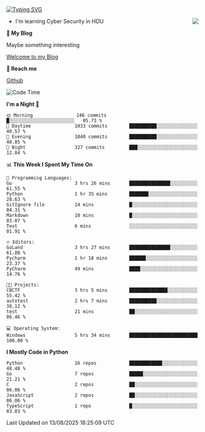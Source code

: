 [![Typing SVG](https://readme-typing-svg.herokuapp.com?font=Fira+Code&pause=1000&random=false&width=450&height=60&lines=Hello+%F0%9F%91%8B%F0%9F%8F%BB;I'm+JBNRZ)](https://git.io/typing-svg)

<a href="#">
  <img align="right" src="https://github-readme-stats.vercel.app/api?username=JBNRZ&show_icons=true&bg_color=15,f2f7fd,E0EAFC" />
</a>

- I'm learning Cyber Security in HDU

 **🌱 My Blog**

Maybe something interesting

[Welcome to my Blog](https://jbnrz.com.cn/)

 **💬 Reach me** 

[Github](https://github.com/JBNRZ)


<!--START_SECTION:waka-->
![Code Time](http://img.shields.io/badge/Code%20Time-1%2C366%20hrs%2010%20mins-blue)

**I'm a Night 🦉** 

```text
🌞 Morning                146 commits         █░░░░░░░░░░░░░░░░░░░░░░░░   05.73 % 
🌆 Daytime                1033 commits        ██████████░░░░░░░░░░░░░░░   40.57 % 
🌃 Evening                1040 commits        ██████████░░░░░░░░░░░░░░░   40.85 % 
🌙 Night                  327 commits         ███░░░░░░░░░░░░░░░░░░░░░░   12.84 % 
```


📊 **This Week I Spent My Time On** 

```text
💬 Programming Languages: 
Go                       3 hrs 26 mins       ███████████████░░░░░░░░░░   61.55 % 
Python                   1 hr 35 mins        ███████░░░░░░░░░░░░░░░░░░   28.63 % 
GitIgnore file           14 mins             █░░░░░░░░░░░░░░░░░░░░░░░░   04.31 % 
Markdown                 10 mins             █░░░░░░░░░░░░░░░░░░░░░░░░   03.07 % 
Text                     6 mins              ░░░░░░░░░░░░░░░░░░░░░░░░░   01.91 % 

🔥 Editors: 
GoLand                   3 hrs 27 mins       ███████████████░░░░░░░░░░   61.88 % 
Pycharm                  1 hr 18 mins        ██████░░░░░░░░░░░░░░░░░░░   23.37 % 
PyCharm                  49 mins             ████░░░░░░░░░░░░░░░░░░░░░   14.76 % 

🐱‍💻 Projects: 
CBCTF                    3 hrs 5 mins        ██████████████░░░░░░░░░░░   55.42 % 
autotest                 2 hrs 7 mins        ██████████░░░░░░░░░░░░░░░   38.12 % 
test                     21 mins             ██░░░░░░░░░░░░░░░░░░░░░░░   06.46 % 

💻 Operating System: 
Windows                  5 hrs 34 mins       █████████████████████████   100.00 % 
```

**I Mostly Code in Python** 

```text
Python                   16 repos            ████████████░░░░░░░░░░░░░   48.48 % 
Go                       7 repos             █████░░░░░░░░░░░░░░░░░░░░   21.21 % 
C                        2 repos             ██░░░░░░░░░░░░░░░░░░░░░░░   06.06 % 
JavaScript               2 repos             ██░░░░░░░░░░░░░░░░░░░░░░░   06.06 % 
TypeScript               1 repo              █░░░░░░░░░░░░░░░░░░░░░░░░   03.03 % 
```




 Last Updated on 13/08/2025 18:25:09 UTC
<!--END_SECTION:waka-->
